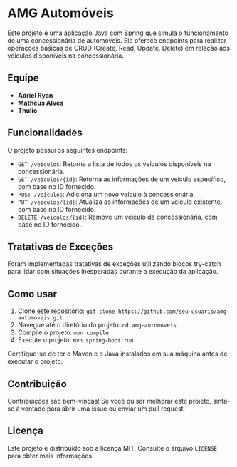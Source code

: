 # AMG Automóveis

Este projeto é uma aplicação Java com Spring que simula o funcionamento de uma concessionária de automóveis. Ele oferece endpoints para realizar operações básicas de CRUD (Create, Read, Update, Delete) em relação aos veículos disponíveis na concessionária.

## Equipe

- **Adriel Ryan**
- **Matheus Alves**
- **Thulio**

## Funcionalidades

O projeto possui os seguintes endpoints:

- `GET /veiculos`: Retorna a lista de todos os veículos disponíveis na concessionária.
- `GET /veiculos/{id}`: Retorna as informações de um veículo específico, com base no ID fornecido.
- `POST /veiculos`: Adiciona um novo veículo à concessionária.
- `PUT /veiculos/{id}`: Atualiza as informações de um veículo existente, com base no ID fornecido.
- `DELETE /veiculos/{id}`: Remove um veículo da concessionária, com base no ID fornecido.

## Tratativas de Exceções

Foram implementadas tratativas de exceções utilizando blocos try-catch para lidar com situações inesperadas durante a execução da aplicação.

## Como usar

1. Clone este repositório: `git clone https://github.com/seu-usuario/amg-automoveis.git`
2. Navegue até o diretório do projeto: `cd amg-automoveis`
3. Compile o projeto: `mvn compile`
4. Execute o projeto: `mvn spring-boot:run`

Certifique-se de ter o Maven e o Java instalados em sua máquina antes de executar o projeto.

## Contribuição

Contribuições são bem-vindas! Se você quiser melhorar este projeto, sinta-se à vontade para abrir uma issue ou enviar um pull request.

## Licença

Este projeto é distribuído sob a licença MIT. Consulte o arquivo `LICENSE` para obter mais informações.

